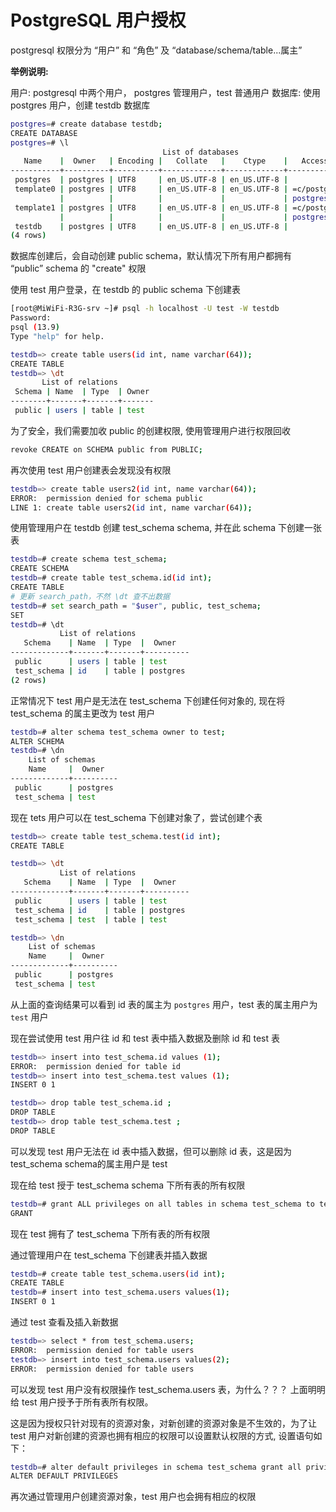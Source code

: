 # PostgreSQL 用户授权


postgresql 权限分为 “用户” 和 “角色” 及 “database/schema/table...属主”

**举例说明:**

用户: postgresql 中两个用户， postgres 管理用户，test 普通用户
数据库: 使用 postgres 用户，创建 testdb 数据库

```bash
postgres=# create database testdb;
CREATE DATABASE
postgres=# \l
                                  List of databases
   Name    |  Owner   | Encoding |   Collate   |    Ctype    |   Access privileges
-----------+----------+----------+-------------+-------------+-----------------------
 postgres  | postgres | UTF8     | en_US.UTF-8 | en_US.UTF-8 |
 template0 | postgres | UTF8     | en_US.UTF-8 | en_US.UTF-8 | =c/postgres          +
           |          |          |             |             | postgres=CTc/postgres
 template1 | postgres | UTF8     | en_US.UTF-8 | en_US.UTF-8 | =c/postgres          +
           |          |          |             |             | postgres=CTc/postgres
 testdb    | postgres | UTF8     | en_US.UTF-8 | en_US.UTF-8 |
(4 rows)
```

数据库创建后，会自动创建 public schema，默认情况下所有用户都拥有 “public” schema 的 "create" 权限

使用 test 用户登录，在 testdb 的 public schema 下创建表

```bash
[root@MiWiFi-R3G-srv ~]# psql -h localhost -U test -W testdb
Password:
psql (13.9)
Type "help" for help.

testdb=> create table users(id int, name varchar(64));
CREATE TABLE
testdb=> \dt
       List of relations
 Schema | Name  | Type  | Owner
--------+-------+-------+-------
 public | users | table | test
```

为了安全，我们需要加收 public 的创建权限, 使用管理用户进行权限回收

```bash
revoke CREATE on SCHEMA public from PUBLIC;
```

再次使用 test 用户创建表会发现没有权限

```bash
testdb=> create table users2(id int, name varchar(64));
ERROR:  permission denied for schema public
LINE 1: create table users2(id int, name varchar(64));
```

使用管理用户在 testdb 创建 test_schema schema, 并在此 schema 下创建一张表

```bash
testdb=# create schema test_schema;
CREATE SCHEMA
testdb=# create table test_schema.id(id int);
CREATE TABLE
# 更新 search_path，不然 \dt 查不出数据
testdb=# set search_path = "$user", public, test_schema;
SET
testdb=# \dt
           List of relations
   Schema    | Name  | Type  |  Owner
-------------+-------+-------+----------
 public      | users | table | test
 test_schema | id    | table | postgres
(2 rows)
```

正常情况下 test 用户是无法在 test_schema 下创建任何对象的, 现在将 test_schema 的属主更改为 test 用户

```bash
testdb=# alter schema test_schema owner to test;
ALTER SCHEMA
testdb=# \dn
    List of schemas
    Name     |  Owner
-------------+----------
 public      | postgres
 test_schema | test
```

现在 tets 用户可以在 test_schema 下创建对象了，尝试创建个表

```bash
testdb=> create table test_schema.test(id int);
CREATE TABLE

testdb=> \dt
           List of relations
   Schema    | Name  | Type  |  Owner
-------------+-------+-------+----------
 public      | users | table | test
 test_schema | id    | table | postgres
 test_schema | test  | table | test

testdb=> \dn
    List of schemas
    Name     |  Owner
-------------+----------
 public      | postgres
 test_schema | test
```

从上面的查询结果可以看到 id 表的属主为 `postgres` 用户，test 表的属主用户为 `test` 用户

现在尝试使用 test 用户往 id 和 test 表中插入数据及删除 id 和 test 表

```bash
testdb=> insert into test_schema.id values (1);
ERROR:  permission denied for table id
testdb=> insert into test_schema.test values (1);
INSERT 0 1

testdb=> drop table test_schema.id ;
DROP TABLE
testdb=> drop table test_schema.test ;
DROP TABLE
```

可以发现 test 用户无法在 id 表中插入数据，但可以删除 id 表，这是因为 test_schema schema的属主用户是 test

现在给 test 授于 test_schema schema 下所有表的所有权限

```bash
testdb=# grant ALL privileges on all tables in schema test_schema to test;
GRANT
```

现在 test 拥有了 test_schema 下所有表的所有权限

通过管理用户在 test_schema 下创建表并插入数据

```bash
testdb=# create table test_schema.users(id int);
CREATE TABLE
testdb=# insert into test_schema.users values(1);
INSERT 0 1
```

通过 test 查看及插入新数据

```bash
testdb=> select * from test_schema.users;
ERROR:  permission denied for table users
testdb=> insert into test_schema.users values(2);
ERROR:  permission denied for table users
```

可以发现 test 用户没有权限操作 test_schema.users 表，为什么？？？ 上面明明给 test 用户授予于所有表所有权限。

这是因为授权只针对现有的资源对象，对新创建的资源对象是不生效的，为了让 test 用户对新创建的资源也拥有相应的权限可以设置默认权限的方式, 设置语句如下：

```bash
testdb=# alter default privileges in schema test_schema grant all privileges on tables to test;
ALTER DEFAULT PRIVILEGES
```

再次通过管理用户创建资源对象，test 用户也会拥有相应的权限
